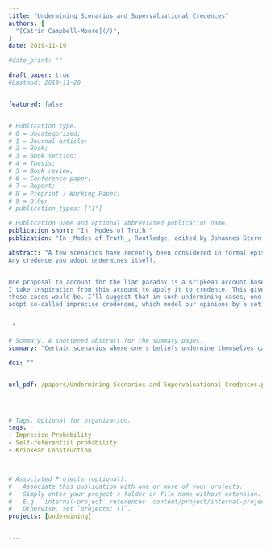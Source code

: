 ```yaml
---
title: "Undermining Scenarios and Supervaluational Credences"
authors: [
  "[Catrin Campbell-Moore](/)",
]
date: 2019-11-19

#date_print: ""

draft_paper: true
#Lastmod: 2019-11-20


featured: false


# Publication type.
# 0 = Uncategorized;
# 1 = Journal article;
# 2 = Book;
# 3 = Book section;
# 4 = Thesis;
# 5 = Book review;
# 6 = Conference paper;
# 7 = Report;
# 8 = Preprint / Working Paper;
# 9 = Other
# publication_types: ["1"]

# Publication name and optional abbreviated publication name.
publication_short: "In _Modes of Truth_"
publication: "In _Modes of Truth_, Routledge, edited by Johannes Stern and Carlo Nicolai"

abstract: "A few scenarios have recently been considered in formal epistemology that cause challenges for various views of rationality, and are closely connected to the liar paradox. For example, suppose you're going to forget your passport just if you believe you won't, and you know this about yourself. What's the rational response to such cases?
Any credence you adopt undermines itself.


One proposal to account for the liar paradox is a Kripkean account based on a supervaluational evaluation scheme.
I take inspiration from this account to apply it to credence. This gives us a proposal for what the rational response to
these cases would be. I’ll suggest that in such undermining cases, one should
adopt so-called imprecise credences, which model our opinions by a set of precise credence functions. This allows for non-undermining attitudes in cases such as Passport.


 "

# Summary. A shortened abstract for the summary pages.
summary: "Certain scenarios where one's beliefs undermine themselves can be paralleled with the liar paradox. An application of the supervaluational Kripke construction for the liar can be seen as leading to imprecise probabilities as the rational response."

doi: ""


url_pdf: /papers/Undermining Scenarios and Supervaluational Credences.pdf




# Tags. Optional for organization.
tags:
- Imprecise Probability
- Self-referential probability
- Kripkean Construction



# Associated Projects (optional).
#   Associate this publication with one or more of your projects.
#   Simply enter your project's folder or file name without extension.
#   E.g. `internal-project` references `content/project/internal-project/index.md`.
#   Otherwise, set `projects: []`.
projects: [undermining]


---
```

